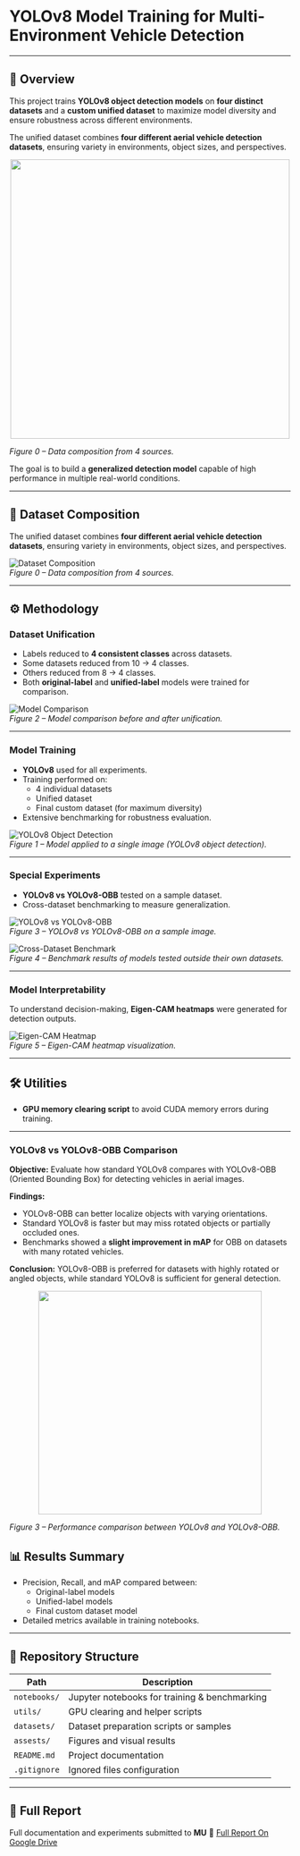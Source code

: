 # YOLOv8 Model Training for Multi-Environment Vehicle Detection

---

## 📝 Overview
This project trains **YOLOv8 object detection models** on **four distinct datasets** and a **custom unified dataset** to maximize model diversity and ensure robustness across different environments.  

The unified dataset combines **four different aerial vehicle detection datasets**, ensuring variety in environments, object sizes, and perspectives.

<p align="center">
  <img src="assests/yolo_detection_example.jpg" width="500"/>
</p>
<em>Figure 0 – Data composition from 4 sources.</em>

The goal is to build a **generalized detection model** capable of high performance in multiple real-world conditions.

---

## 📂 Dataset Composition
The unified dataset combines **four different aerial vehicle detection datasets**, ensuring variety in environments, object sizes, and perspectives.

![Dataset Composition](assests/data_composition.PNG)  
*Figure 0 – Data composition from 4 sources.*

---

## ⚙️ Methodology

### Dataset Unification
- Labels reduced to **4 consistent classes** across datasets.  
- Some datasets reduced from 10 → 4 classes.  
- Others reduced from 8 → 4 classes.  
- Both **original-label** and **unified-label** models were trained for comparison.

![Model Comparison](assests/model_comparison_unification.png)  
*Figure 2 – Model comparison before and after unification.*

---

### Model Training
- **YOLOv8** used for all experiments.  
- Training performed on:
  - 4 individual datasets  
  - Unified dataset  
  - Final custom dataset (for maximum diversity)  
- Extensive benchmarking for robustness evaluation.

![YOLOv8 Object Detection](assests/yolo_detection_example.jpg)  
*Figure 1 – Model applied to a single image (YOLOv8 object detection).*

---

### Special Experiments
- **YOLOv8 vs YOLOv8-OBB** tested on a sample dataset.  
- Cross-dataset benchmarking to measure generalization.

![YOLOv8 vs YOLOv8-OBB](assests/yolo_vs_obb.png)  
*Figure 3 – YOLOv8 vs YOLOv8-OBB on a sample image.*

![Cross-Dataset Benchmark](assests/cross_dataset_benchmark.PNG)  
*Figure 4 – Benchmark results of models tested outside their own datasets.*

---

### Model Interpretability
To understand decision-making, **Eigen-CAM heatmaps** were generated for detection outputs.

![Eigen-CAM Heatmap](assests/eigen_cam_heatmap.jpg)  
*Figure 5 – Eigen-CAM heatmap visualization.*

---

## 🛠 Utilities
- **GPU memory clearing script** to avoid CUDA memory errors during training.

---
### <a name="yolov8-vs-obb"></a>YOLOv8 vs YOLOv8-OBB Comparison
<p>
<strong>Objective:</strong> Evaluate how standard YOLOv8 compares with YOLOv8-OBB (Oriented Bounding Box) for detecting vehicles in aerial images.
</p>

<p>
<strong>Findings:</strong>
<ul>
  <li>YOLOv8-OBB can better localize objects with varying orientations.</li>
  <li>Standard YOLOv8 is faster but may miss rotated objects or partially occluded ones.</li>
  <li>Benchmarks showed a <strong>slight improvement in mAP</strong> for OBB on datasets with many rotated vehicles.</li>
</ul>
</p>

<p>
<strong>Conclusion:</strong> YOLOv8-OBB is preferred for datasets with highly rotated or angled objects, while standard YOLOv8 is sufficient for general detection.
</p>

<p align="center">
  <img src="assests/yolo_vs_obb.PNG" width="400"/>
</p>
<em>Figure 3 – Performance comparison between YOLOv8 and YOLOv8-OBB.</em>




## 📊 Results Summary
- Precision, Recall, and mAP compared between:
  - Original-label models
  - Unified-label models
  - Final custom dataset model  
- Detailed metrics available in training notebooks.

---

## 📁 Repository Structure

| Path         | Description |
|--------------|-------------|
| `notebooks/` | Jupyter notebooks for training & benchmarking |
| `utils/`     | GPU clearing and helper scripts |
| `datasets/`  | Dataset preparation scripts or samples |
| `assests/`    | Figures and visual results |
| `README.md`  | Project documentation |
| `.gitignore` | Ignored files configuration |

---

## 📄 Full Report
Full documentation and experiments submitted to **MU** 🙂
[Full Report On Google Drive](https://docs.google.com/document/d/1wQlhH0jVUkl-7ocXJRutJdapFWHnq_fL/edit?usp=drive_link&ouid=108265425555663361559&rtpof=true&sd=true)


